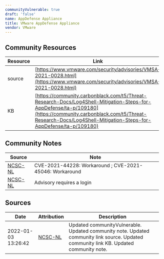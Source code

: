 ```yaml
---
communityVulnerable: true
draft: 'false'
name: AppDefense Appliance
title: VMware AppDefense Appliance
vendor: VMware
---
```



## Community Resources
| Resource | Link |
| --- | --- |
| source | [https://www.vmware.com/security/advisories/VMSA-2021-0028.html](https://www.vmware.com/security/advisories/VMSA-2021-0028.html) |
| KB | [https://community.carbonblack.com/t5/Threat-Research-Docs/Log4Shell-Mitigation-Steps-for-AppDefense/ta-p/109180](https://community.carbonblack.com/t5/Threat-Research-Docs/Log4Shell-Mitigation-Steps-for-AppDefense/ta-p/109180) |

## Community Notes
| Source | Note |
| --- | --- |
| [NCSC-NL](https://github.com/NCSC-NL/log4shell/blob/main/software/README.md) | CVE-2021-44228: Workaround ; CVE-2021-45046: Workaround </ul> |
| [NCSC-NL](https://github.com/NCSC-NL/log4shell/blob/main/software/README.md) | Advisory requires a login |

## Sources
| Date | Attribution | Description |
| --- | --- | --- |
| 2022-01-03 13:26:42 | [NCSC-NL](https://github.com/NCSC-NL/log4shell/blob/main/software/README.md) | Updated communityVulnerable. Updated community note. Updated community link source. Updated community link KB. Updated community note.  |
